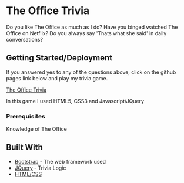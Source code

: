 # The Office Trivia
Do you like The Office as much as I do?
Have you binged watched The Office on Netflix?
Do you always say 'Thats what she said' in daily conversations?

## Getting Started/Deployment

If you answered yes to any of the questions above, click on the github pages link below and play my trivia game.

[The Office Trivia](https://doletm.github.io/TheOfficeTriviaGame/)

In this game I used HTML5, CSS3 and Javascript/JQuery

### Prerequisites

Knowledge of The Office

## Built With

* [Bootstrap](https://getbootstrap.com/docs/4.3/getting-started/introduction/) - The web framework used
* [JQuery](https://api.jquery.com/) - Trivia Logic
* [HTML/CSS](https://www.w3schools.com/html/) 